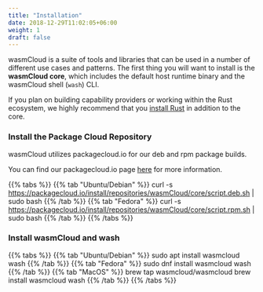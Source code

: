 ```yaml
---
title: "Installation"
date: 2018-12-29T11:02:05+06:00
weight: 1
draft: false
---
```


wasmCloud is a suite of tools and libraries that can be used in a number of different use cases and patterns. The first
thing you will want to install is the **wasmCloud core**, which includes the default host runtime binary and the wasmCloud shell (`wash`) CLI.

If you plan on building capability providers or working within the Rust ecosystem, we highly recommend that you [install Rust](https://www.rust-lang.org/tools/install) in addition to the core.

### Install the Package Cloud Repository
wasmCloud utilizes packagecloud.io for our deb and rpm package builds.

You can find our packagecloud.io page [here](https://packagecloud.io/wasmCloud/core/) for more information.

{{% tabs %}}
   {{% tab "Ubuntu/Debian" %}}
    curl -s https://packagecloud.io/install/repositories/wasmCloud/core/script.deb.sh | sudo bash
   {{% /tab %}}
   {{% tab "Fedora" %}}
    curl -s https://packagecloud.io/install/repositories/wasmCloud/core/script.rpm.sh | sudo bash
   {{% /tab %}}
{{% /tabs %}}

### Install wasmCloud and wash

{{% tabs %}}
   {{% tab "Ubuntu/Debian" %}}
    sudo apt install wasmcloud wash
   {{% /tab %}}
   {{% tab "Fedora" %}}
    sudo dnf install wasmcloud wash
   {{% /tab %}}
   {{% tab "MacOS" %}}
    brew tap wasmcloud/wasmcloud
    brew install wasmcloud wash
   {{% /tab %}}
{{% /tabs %}}

